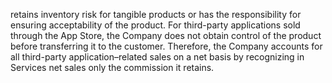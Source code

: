 retains  inventory  risk  for  tangible  products  or  has  the  responsibility  for  ensuring  acceptability  of  the  product.  For  third-party
applications  sold  through  the  App  Store,  the  Company  does  not  obtain  control  of  the  product  before  transferring  it  to  the
customer. Therefore, the Company accounts for all third-party application–related sales on a net basis by recognizing in Services
net sales only the commission it retains.